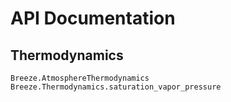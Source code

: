 # API Documentation

## Thermodynamics

```@docs
Breeze.AtmosphereThermodynamics
Breeze.Thermodynamics.saturation_vapor_pressure
```
